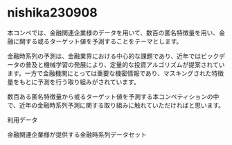 # nishika230908
本コンペでは、金融関連企業様のデータを用いて、数百の匿名特徴量を用い、金融に関する或るターゲット値を予測することをテーマとします。

金融時系列の予測は、金融業界における中心的な課題であり、近年ではビックデータの普及と機械学習の発展により、定量的な投資アルゴリズムが提案されています。一方で金融機関にとっては重要な機密情報であり、マスキングされた特徴量をもとに予測を行う取り組みがされています。

数百ある匿名特徴量から或るターゲット値を予測する本コンペティションの中で、近年の金融時系列予測に関する取り組みに触れていただければと思います。

利用データ

金融関連企業様が提供する金融時系列データセット
